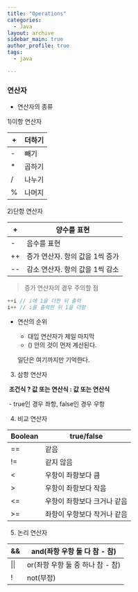 ```yaml
---
title: "Operations"
categories:
  - Java
layout: archive
sidebar_main: true
author_profile: true
tags:
  - java

---
```






### 연산자

* 연산자의 종류

1)이항 연산자

| +    | 더하기 |
| ---- | ------ |
| -    | 빼기   |
| *    | 곱하기 |
| /    | 나누기 |
| %    | 나머지 |

2)단항 연산자

| +    | 양수를 표현                     |
| ---- | ------------------------------- |
| -    | 음수를 표현                     |
| ++   | 증가 연산자. 항의 값을 1씩 증가 |
| --   | 감소 연산자. 항의 값을 1씩 감소 |

> 증가 연산자의 경우 주의할 점

````java
++i // i에 1을 더한 뒤 출력
i++ // i를 출력한 뒤 1을 더함
````



* 연산의 순위

  * 대입 연산자가 제일 마지막
  * () 안의 것이 먼저 계산된다. 

  일단은 여기까지만 기억한다. 



3) 삼항 연산자

​		**조건식 ? 값 또는 연산식 : 값 또는 연산식** 

​		- true인 경우 좌항, false인 경우 우항



4) 비교 연산자 



| Boolean | true/false                  |
| ------- | --------------------------- |
| ==      | 같음                        |
| !=      | 같지 않음                   |
| <       | 우항이 좌항보다 큼          |
| >       | 우항이 좌항보다 작음        |
| <=      | 우항이 좌항보다 크거나 같음 |
| >=      | 좌항이 우항보다 작거나 같음 |



5) 논리 연산자

| &&   | and(좌항 우항 둘 다 참 - 참)     |
| ---- | -------------------------------- |
| \|\| | or(좌항 우항 둘 중 하나 참 - 참) |
| !    | not(부정)                        |



